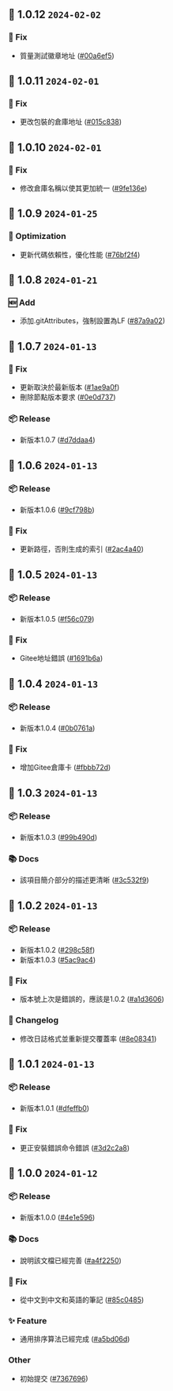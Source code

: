 ## 🎉 1.0.12 `2024-02-02`
### 🐛 Fix
- 質量測試徽章地址 ([#00a6ef5](https://github.com/kwooshung/algorithm-sorts/commit/00a6ef56c0833b619f1db75f81f0fa8d87d95d7e))

## 🎉 1.0.11 `2024-02-01`
### 🐛 Fix
- 更改包裝的倉庫地址 ([#015c838](https://github.com/kwooshung/algorithm-sorts/commit/015c838377b8b0f07c0223d66cb846d55118f1c4))

## 🎉 1.0.10 `2024-02-01`
### 🐛 Fix
- 修改倉庫名稱以使其更加統一 ([#9fe136e](https://github.com/kwooshung/algorithm-sorts/commit/9fe136e7789ef8aa05daacc81d6ae8313b86b832))

## 🎉 1.0.9 `2024-01-25`
### 💩 Optimization
- 更新代碼依賴性，優化性能 ([#76bf2f4](https://github.com/kwooshung/algorithm-sorts/commit/76bf2f40a1af50e2891be430745e7f44268b1f81))

## 🎉 1.0.8 `2024-01-21`
### 🆕 Add
- 添加.gitAttributes，強制設置為LF ([#87a9a02](https://github.com/kwooshung/algorithm-sorts/commit/87a9a02dd32b7657308d5e0b7a6d2a1f3c89493e))

## 🎉 1.0.7 `2024-01-13`
### 🐛 Fix
- 更新取決於最新版本 ([#1ae9a0f](https://github.com/kwooshung/algorithm-sorts/commit/1ae9a0fbc2096304f2daf93a6363e660bdf5c9d5))
- 刪除節點版本要求 ([#0e0d737](https://github.com/kwooshung/algorithm-sorts/commit/0e0d737a301488be61c01a0f4d04e3d5579e0297))
### 📦 Release
- 新版本1.0.7 ([#d7ddaa4](https://github.com/kwooshung/algorithm-sorts/commit/d7ddaa419bfd2acaeaa15ff022aa90bf21ef51d4))

## 🎉 1.0.6 `2024-01-13`
### 📦 Release
- 新版本1.0.6 ([#9cf798b](https://github.com/kwooshung/algorithm-sorts/commit/9cf798b0c6d596b6c684a4ded5048f1867f58766))
### 🐛 Fix
- 更新路徑，否則生成的索引 ([#2ac4a40](https://github.com/kwooshung/algorithm-sorts/commit/2ac4a407fe24f728131539472abf39b9a18ac278))

## 🎉 1.0.5 `2024-01-13`
### 📦 Release
- 新版本1.0.5 ([#f56c079](https://github.com/kwooshung/algorithm-sorts/commit/f56c07973103ce216c1d471e846ae2236cbc5de0))
### 🐛 Fix
- Gitee地址錯誤 ([#1691b6a](https://github.com/kwooshung/algorithm-sorts/commit/1691b6add64463040261f9d1a2d66d880bc48173))

## 🎉 1.0.4 `2024-01-13`
### 📦 Release
- 新版本1.0.4 ([#0b0761a](https://github.com/kwooshung/algorithm-sorts/commit/0b0761acc1488cb30cc092680ada5e6ccee6ac30))
### 🐛 Fix
- 增加Gitee倉庫卡 ([#fbbb72d](https://github.com/kwooshung/algorithm-sorts/commit/fbbb72da703028dc58d4552eb6848f7a3686dc9d))

## 🎉 1.0.3 `2024-01-13`
### 📦 Release
- 新版本1.0.3 ([#99b490d](https://github.com/kwooshung/algorithm-sorts/commit/99b490d0db07f5ad5a96c7506f073a3093f24977))
### 📚 Docs
- 該項目簡介部分的描述更清晰 ([#3c532f9](https://github.com/kwooshung/algorithm-sorts/commit/3c532f90af5e8711e7fca249a1404cd99ef547d3))

## 🎉 1.0.2 `2024-01-13`
### 📦 Release
- 新版本1.0.2 ([#298c58f](https://github.com/kwooshung/algorithm-sorts/commit/298c58f5297531e56dc30dbf58ddc4d6a22a8ada))
- 新版本1.0.3 ([#5ac9ac4](https://github.com/kwooshung/algorithm-sorts/commit/5ac9ac4deb866d571e0e6141cb684b85fa5b0670))
### 🐛 Fix
- 版本號上次是錯誤的，應該是1.0.2 ([#a1d3606](https://github.com/kwooshung/algorithm-sorts/commit/a1d360655644aba03a7d0d0c2a5601b1bda927f7))
### 📝 Changelog
- 修改日誌格式並重新提交覆蓋率 ([#8e08341](https://github.com/kwooshung/algorithm-sorts/commit/8e08341af567d21de610b80a2f04ac5ba4b5a48a))

## 🎉 1.0.1 `2024-01-13`
### 📦 Release
- 新版本1.0.1 ([#dfeffb0](https://github.com/kwooshung/algorithm-sorts/commit/dfeffb0f366ca0275193246e889c0c23bf48788c))
### 🐛 Fix
- 更正安裝錯誤命令錯誤 ([#3d2c2a8](https://github.com/kwooshung/algorithm-sorts/commit/3d2c2a87cac3b92ac0e2c9bfc9f3073fe1e4f423))

## 🎉 1.0.0 `2024-01-12`
### 📦 Release
- 新版本1.0.0 ([#4e1e596](https://github.com/kwooshung/algorithm-sorts/commit/4e1e596fd0b239342b826b1e3a3ed2b96c3782fc))
### 📚 Docs
- 說明該文檔已經完善 ([#a4f2250](https://github.com/kwooshung/algorithm-sorts/commit/a4f225034537c529add94987d284267945ca4759))
### 🐛 Fix
- 從中文到中文和英語的筆記 ([#85c0485](https://github.com/kwooshung/algorithm-sorts/commit/85c048534e0bb51e15cf75b2d12b5b81d7362afb))
### ✨ Feature
- 通用排序算法已經完成 ([#a5bd06d](https://github.com/kwooshung/algorithm-sorts/commit/a5bd06d36a558f1c149d1da2b14f72fe0e9d6a7b))
### Other
- 初始提交 ([#7367696](https://github.com/kwooshung/algorithm-sorts/commit/7367696c85f2e0f4207450e66b0f8bc14d096bbe))